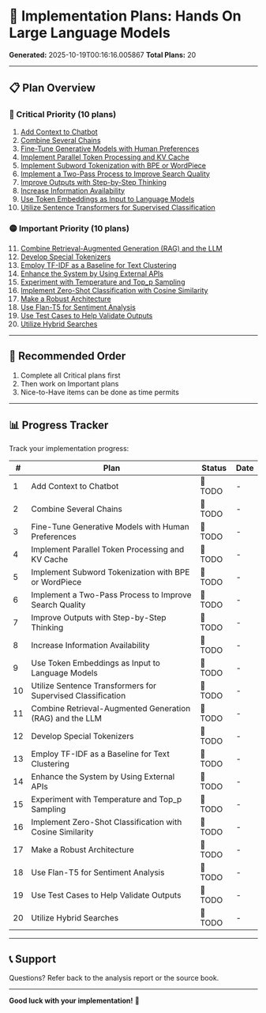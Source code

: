 # 🚀 Implementation Plans: Hands On Large Language Models

**Generated:** 2025-10-19T00:16:16.005867
**Total Plans:** 20

---

## 📋 Plan Overview

### 🔴 Critical Priority (10 plans)

1. [Add Context to Chatbot](01_Add_Context_to_Chatbot.md)
2. [Combine Several Chains](02_Combine_Several_Chains.md)
3. [Fine-Tune Generative Models with Human Preferences](03_Fine-Tune_Generative_Models_with_Human_Preferences.md)
4. [Implement Parallel Token Processing and KV Cache](04_Implement_Parallel_Token_Processing_and_KV_Cache.md)
5. [Implement Subword Tokenization with BPE or WordPiece](05_Implement_Subword_Tokenization_with_BPE_or_WordPiece.md)
6. [Implement a Two-Pass Process to Improve Search Quality](06_Implement_a_Two-Pass_Process_to_Improve_Search_Quality.md)
7. [Improve Outputs with Step-by-Step Thinking](07_Improve_Outputs_with_Step-by-Step_Thinking.md)
8. [Increase Information Availability](08_Increase_Information_Availability.md)
9. [Use Token Embeddings as Input to Language Models](09_Use_Token_Embeddings_as_Input_to_Language_Models.md)
10. [Utilize Sentence Transformers for Supervised Classification](10_Utilize_Sentence_Transformers_for_Supervised_Classification.md)

### 🟡 Important Priority (10 plans)

11. [Combine Retrieval-Augmented Generation (RAG) and the LLM](11_Combine_Retrieval-Augmented_Generation_RAG_and_the_LLM.md)
12. [Develop Special Tokenizers](12_Develop_Special_Tokenizers.md)
13. [Employ TF-IDF as a Baseline for Text Clustering](13_Employ_TF-IDF_as_a_Baseline_for_Text_Clustering.md)
14. [Enhance the System by Using External APIs](14_Enhance_the_System_by_Using_External_APIs.md)
15. [Experiment with Temperature and Top_p Sampling](15_Experiment_with_Temperature_and_Top_p_Sampling.md)
16. [Implement Zero-Shot Classification with Cosine Similarity](16_Implement_Zero-Shot_Classification_with_Cosine_Similarity.md)
17. [Make a Robust Architecture](17_Make_a_Robust_Architecture.md)
18. [Use Flan-T5 for Sentiment Analysis](18_Use_Flan-T5_for_Sentiment_Analysis.md)
19. [Use Test Cases to Help Validate Outputs](19_Use_Test_Cases_to_Help_Validate_Outputs.md)
20. [Utilize Hybrid Searches](20_Utilize_Hybrid_Searches.md)

---

## 🎯 Recommended Order

1. Complete all Critical plans first
2. Then work on Important plans
3. Nice-to-Have items can be done as time permits

---

## 📊 Progress Tracker

Track your implementation progress:

| # | Plan | Status | Date |
|---|------|--------|------|
| 1 | Add Context to Chatbot | 🔲 TODO | - |
| 2 | Combine Several Chains | 🔲 TODO | - |
| 3 | Fine-Tune Generative Models with Human Preferences | 🔲 TODO | - |
| 4 | Implement Parallel Token Processing and KV Cache | 🔲 TODO | - |
| 5 | Implement Subword Tokenization with BPE or WordPiece | 🔲 TODO | - |
| 6 | Implement a Two-Pass Process to Improve Search Quality | 🔲 TODO | - |
| 7 | Improve Outputs with Step-by-Step Thinking | 🔲 TODO | - |
| 8 | Increase Information Availability | 🔲 TODO | - |
| 9 | Use Token Embeddings as Input to Language Models | 🔲 TODO | - |
| 10 | Utilize Sentence Transformers for Supervised Classification | 🔲 TODO | - |
| 11 | Combine Retrieval-Augmented Generation (RAG) and the LLM | 🔲 TODO | - |
| 12 | Develop Special Tokenizers | 🔲 TODO | - |
| 13 | Employ TF-IDF as a Baseline for Text Clustering | 🔲 TODO | - |
| 14 | Enhance the System by Using External APIs | 🔲 TODO | - |
| 15 | Experiment with Temperature and Top_p Sampling | 🔲 TODO | - |
| 16 | Implement Zero-Shot Classification with Cosine Similarity | 🔲 TODO | - |
| 17 | Make a Robust Architecture | 🔲 TODO | - |
| 18 | Use Flan-T5 for Sentiment Analysis | 🔲 TODO | - |
| 19 | Use Test Cases to Help Validate Outputs | 🔲 TODO | - |
| 20 | Utilize Hybrid Searches | 🔲 TODO | - |

---

## 📞 Support

Questions? Refer back to the analysis report or the source book.

---

**Good luck with your implementation!** 🚀
